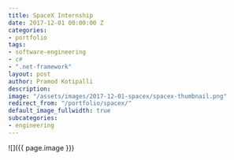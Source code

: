 ```yaml
---
title: SpaceX Internship
date: 2017-12-01 00:00:00 Z
categories:
- portfolio
tags:
- software-engineering
- c#
- ".net-framework"
layout: post
author: Pramod Kotipalli
description: 
image: "/assets/images/2017-12-01-spacex/spacex-thumbnail.png"
redirect_from: "/portfolio/spacex/"
default_image_fullwidth: true
subcategories:
- engineering
---
```


![]({{ page.image }})

